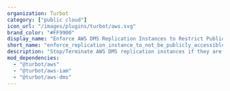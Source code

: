 ```yaml
---
organization: Turbot
category: ["public cloud"]
icon_url: "/images/plugins/turbot/aws.svg"
brand_color: "#FF9900"
display_name: "Enforce AWS DMS Replication Instances to Restrict Public Access"
short_name: "enforce_replication_instance_to_not_be_publicly_accessible"
description: "Stop/Terminate AWS DMS replication instances if they are are publicly accessible."
mod_dependencies:
  - "@turbot/aws"
  - "@turbot/aws-iam"
  - "@turbot/aws-dms"
---
```

